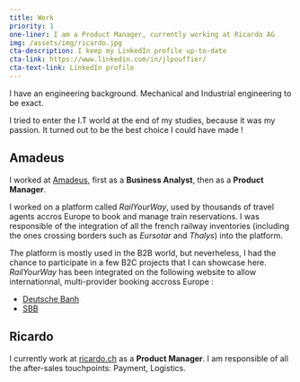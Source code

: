 ```yaml
---
title: Work
priority: 1
one-liner: I am a Product Manager, currently working at Ricardo AG
img: /assets/img/ricardo.jpg
cta-description: I keep my LinkedIn profile up-to-date
cta-link: https://www.linkedin.com/in/jlpouffier/
cta-text-link: LinkedIn profile
---
```


I have an engineering background. Mechanical and Industrial engineering to be exact.

I tried to enter the I.T world at the end of my studies, because it was my passion. It turned out to be the best choice I could have made !

## Amadeus
I worked at [Amadeus](https://amadeus.com/), first as a **Business Analyst**, then as a **Product Manager**. 

I worked on a platform called *RailYourWay*, used by thousands of travel agents accros Europe to book and manage train reservations. I was responsible of the integration of all the french railway inventories (including the ones crossing borders such as *Eursotar* and *Thalys*) into the platform. 

The platform is mostly used in the B2B world, but neverheless, I had the chance to participate in a few B2C projects that I can showcase here. 
*RailYourWay* has been integrated on the following website to allow internationnal, multi-provider booking accross Europe :
- [Deutsche Banh](https://www.bahn.com/en/view/index.shtml)
- [SBB](https://www.sbb.ch/en/home.html)

## Ricardo
I currently work at [ricardo.ch](https://www.ricardo.ch/fr/) as a **Product Manager**. I am responsible of all the after-sales touchpoints: Payment, Logistics.		